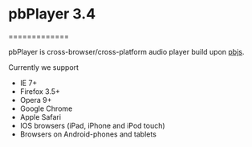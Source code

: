 # pbPlayer 3.4
=============

pbPlayer is cross-browser/cross-platform audio player build upon [pbjs]([https://github.com/Saartje87/pbjs]).

Currently we support

- IE 7+
- Firefox 3.5+
- Opera 9+
- Google Chrome
- Apple Safari
- IOS browsers (iPad, iPhone and iPod touch)
- Browsers on Android-phones and tablets
